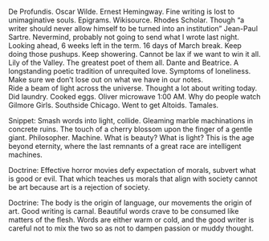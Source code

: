 De Profundis. Oscar Wilde. Ernest Hemingway. Fine writing is lost to unimaginative souls. Epigrams. Wikisource. Rhodes Scholar. Though “a writer should never allow himself to be turned into an institution” Jean-Paul Sartre. Nevermind, probably not going to send what I wrote last night. Looking ahead, 6 weeks left in the term. 16 days of March break. Keep doing those pushups. Keep showering. Cannot be lax if we want to win it all. Lily of the Valley. The greatest poet of them all. Dante and Beatrice. A longstanding poetic tradition of unrequited love. Symptoms of loneliness. Make sure we don’t lose out on what we have in our notes.   
Ride a beam of light across the universe. Thought a lot about writing today. Did laundry. Cooked eggs. Oliver microwave 1:00 AM. Why do people watch Gilmore Girls. Southside Chicago. Went to get Altoids. Tamales.

Snippet: Smash words into light, collide. Gleaming marble machinations in concrete ruins. The touch of a cherry blossom upon the finger of a gentle giant. Philosopher. Machine. What is beauty? What is light? This is the age beyond eternity, where the last remnants of a great race are intelligent machines. 

Doctrine: Effective horror movies defy expectation of morals, subvert what is good or evil. That which teaches us morals that align with society cannot be art because art is a rejection of society.

Doctrine: The body is the origin of language, our movements the origin of art. Good writing is carnal. Beautiful words crave to be consumed like matters of the flesh. Words are either warm or cold, and the good writer is careful not to mix the two so as not to dampen passion or muddy thought.